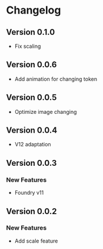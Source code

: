 # Changelog

## Version 0.1.0
- Fix scaling

## Version 0.0.6
- Add animation for changing token

## Version 0.0.5
- Optimize image changing

## Version 0.0.4
- V12 adaptation

## Version 0.0.3

### New Features

-   Foundry v11

## Version 0.0.2

### New Features

-   Add scale feature